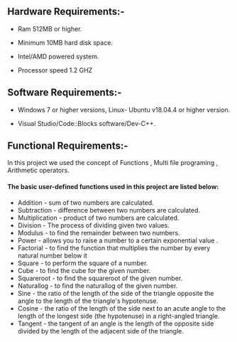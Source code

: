 ## Hardware Requirements:-
* Ram 512MB or higher.

* Minimum 10MB hard disk space.

* Intel/AMD powered system.

* Processor speed 1.2 GHZ

## Software Requirements:-
* Windows 7 or higher versions, Linux- Ubuntu v18.04.4 or higher version.

* Visual Studio/Code::Blocks software/Dev-C++.

## Functional Requirements:-

In this project we used the concept of  Functions , Multi file programing , Arithmetic operators. 

#### The basic user-defined functions used in this project are listed below:

* Addition - sum of two numbers are calculated.
* Subtraction - difference between two numbers are calculated.
* Multiplication - product of two numbers are calculated.
* Division - The process of dividing given two values.
* Modulus - to find the remainder between two numbers.
* Power - allows you to raise a number to a certain exponential value .
* Factorial - to find the function that multiplies the number by every natural number below it
* Square - to perform the square of a number.
* Cube - to find the cube for the given number.
* Squareroot - to find the squareroot of the given number. 
* Naturallog - to find the naturallog of the given number.
* Sine - the ratio of the length of the side of the triangle opposite the angle to the length of the triangle's hypotenuse.
* Cosine - the ratio of the length of the side next to an acute angle to the length of the longest side (the hypotenuse) in a right-angled triangle.
* Tangent - the tangent of an angle is the length of the opposite side divided by the length of the adjacent side of the triangle. 

